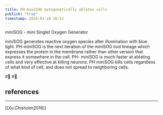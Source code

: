 ```yaml
---
title: PH-miniSOG optogenetically ablates cells
publish: "true"
timestamp: 2024-03-10 16:11
---
```

miniSOG - mini Singlet Oxygen Generator

miniSOG generates reactive oxygen species after illumination with blue light. PH-miniSOG is the next iteration of the miniSOG tool lineage which expresses the protein in the membrane rather than other version that express it somewhere in the cell. PH- miniSOG is much faster at ablating cells and very effective at killing neurons. PH miniSOG kills cells regardless of what kind of cell, and does not spread to neighboring cells.

#🐛 #🌱 
## references
---
[[Xu.Chisholm2016]]